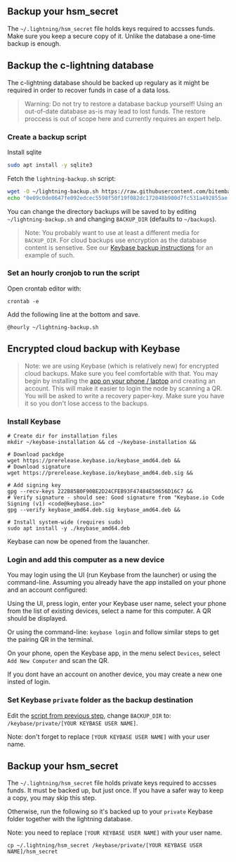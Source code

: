 ## Backup your hsm_secret
The `~/.lightning/hsm_secret` file holds keys required to accsses funds. Make sure you keep a secure copy of it. Unlike the database a one-time backup is enough. 

## Backup the c-lightning database
The c-lightning database should be backed up regulary as it might be required in order to recover funds in case of a data loss.

> Warning: Do not try to restore a database backup yourself! Using an out-of-date database as-is may lead to lost funds. The restore proccess is out of scope here and currently requires an expert help.

### Create a backup script

Install sqlite
```bash
sudo apt install -y sqlite3
```

Fetch the `lightning-backup.sh` script:

```bash
wget -O ~/lightning-backup.sh https://raw.githubusercontent.com/bitembassy/home-node/master/scripts/lightning-backup.sh &&
echo "0e09c0de0647fe092edcec5598f50f19f082dc172048b900d7fc531a492855ae $HOME/lightning-backup.sh" | sha256sum -c
```

You can change the directory backups will be saved to by editing `~/lightning-backup.sh` and changing `BACKUP_DIR`
(defaults to `~/backups`).

> Note: You probably want to use at least a different media for `BACKUP_DIR`. For cloud backups use encryption as the database content is sensetive. See our [Keybase backup instructions](https://github.com/bitembassy/home-node/blob/master/lightning-backup.md#encrypted-cloud-backup-with-keybase) for an example of such.

### Set an hourly cronjob to run the script
Open crontab editor with:
```
crontab -e
```
Add the following line at the bottom and save.
```
@hourly ~/lightning-backup.sh
```

## Encrypted cloud backup with Keybase
> Note: we are using Keybase (which is relatively new) for encrypted cloud backups. Make sure you feel comfortable with that. You may begin by installing the [app on your phone / laptop](https://keybase.io/download) and creating an account. This will make it easier to login the node by scanning a QR. You will be asked to write a recovery paper-key. Make sure you have it so you don't lose access to the backups.   

### Install Keybase
```
# Create dir for installation files
mkdir ~/keybase-installation && cd ~/keybase-installation &&

# Download packdge 
wget https://prerelease.keybase.io/keybase_amd64.deb &&
# Download signature
wget https://prerelease.keybase.io/keybase_amd64.deb.sig &&

# Add signing key
gpg --recv-keys 222B85B0F90BE2D24CFEB93F47484E50656D16C7 &&
# Verify signature - should see: Good signature from "Keybase.io Code Signing (v1) <code@keybase.io>"
gpg --verify keybase_amd64.deb.sig keybase_amd64.deb &&

# Install system-wide (requires sudo)
sudo apt install -y ./keybase_amd64.deb
```

Keybase can now be opened from the lauancher.

### Login and add this computer as a new device
You may login using the UI (run Keybase from the launcher) or using the command-line.
Assuming you already have the app installed on your phone and an account configured:

Using the UI, press login, enter your Keybase user name, select your phone from the list of existing devices, select a name for this computer. A QR should be displayed. 

Or using the command-line: `keybase login` and follow similar steps to get the pairing QR in the terminal.

On your phone, open the Keybase app, in the menu select `Devices`, select `Add New Computer` and scan the QR.

If you dont have an account on another device, you may create a new one insted of login.

### Set Keybase `private` folder as the backup destination

Edit the [script from previous step](https://github.com/bitembassy/home-node/blob/master/lightning-backup.md#create-a-backup-script), change `BACKUP_DIR` to: `/keybase/private/[YOUR KEYBASE USER NAME]`.

Note: don't forget to replace `[YOUR KEYBASE USER NAME]` with your user name.


## Backup your hsm_secret
The `~/.lightning/hsm_secret` file holds private keys required to accsses funds. It must be backed up, but just once. If you have a safer way to keep a copy, you may skip this step. 

Otherwise, run the following so it's backed up to your `private` Keybase folder together with the lightning database.

Note: you need to replace `[YOUR KEYBASE USER NAME]` with your user name.

```
cp ~/.lightning/hsm_secret /keybase/private/[YOUR KEYBASE USER NAME]/hsm_secret
```
